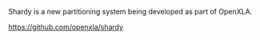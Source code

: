 Shardy is a new partitioning system being developed as part of OpenXLA.

https://github.com/openxla/shardy
